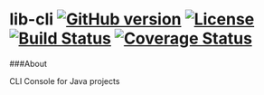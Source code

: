 # lib-cli [![GitHub version](https://badge.fury.io/gh/corbel-platform%2Flib-cli.png)](https://github.com/corbel-platform/lib-cli/releases) [![License](http://img.shields.io/badge/license-Apache2-blue.svg?style=flat)](http://www.apache.org/licenses/LICENSE-2.0.txt) [![Build Status](https://travis-ci.org/corbel-platform/lib-cli.svg?branch=master)](https://travis-ci.org/corbel-platform/lib-cli) [![Coverage Status](https://coveralls.io/repos/corbel-platform/lib-cli/badge.svg?branch=master)](https://coveralls.io/r/corbel-platform/lib-cli?branch=master)

###About

CLI Console for Java projects
